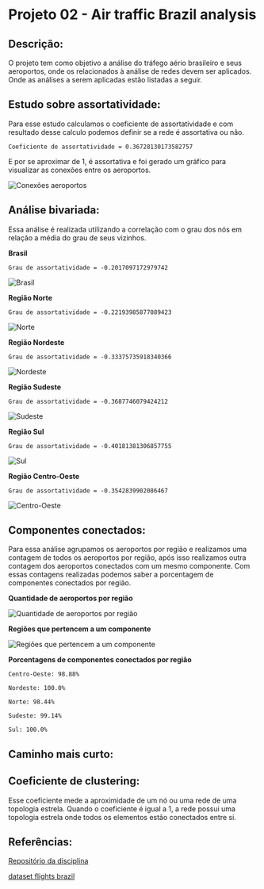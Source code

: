 # **Projeto 02 - Air traffic Brazil analysis**

## **Descrição:**
O projeto tem como objetivo a análise do tráfego aério brasileiro e seus aeroportos, onde os relacionados à análise de redes devem ser aplicados.
Onde as análises a serem aplicadas estão listadas a seguir.

## **Estudo sobre assortatividade:**
Para esse estudo calculamos o coeficiente de assortatividade e com resultado desse calculo podemos definir se a rede é assortativa ou não.

`Coeficiente de assortatividade = 0.36728130173582757`

E por se aproximar de 1, é assortativa e foi gerado um gráfico para visualizar as conexões entre os aeroportos.

![Conexões aeroportos](https://github.com/SidneyJunior01234/DCA0209---ALGORITMOS-E-ESTRUTURAS-DE-DADOS-II---T01/blob/main/Air%20traffic%20Brazil%20analysis/imagens/plot01.png)

## **Análise bivariada:**
Essa análise é realizada utilizando a correlação com o grau dos nós em relação a média do grau de seus vizinhos.

**Brasil**

`Grau de assortatividade = -0.2017097172979742`

![Brasil](https://github.com/SidneyJunior01234/DCA0209---ALGORITMOS-E-ESTRUTURAS-DE-DADOS-II---T01/blob/main/Air%20traffic%20Brazil%20analysis/imagens/plotbrasil.png)

**Região Norte**

`Grau de assortatividade = -0.22193985877089423`

![Norte](https://github.com/SidneyJunior01234/DCA0209---ALGORITMOS-E-ESTRUTURAS-DE-DADOS-II---T01/blob/main/Air%20traffic%20Brazil%20analysis/imagens/plotnorte.png)

**Região Nordeste**

`Grau de assortatividade = -0.33375735918340366`

![Nordeste](https://github.com/SidneyJunior01234/DCA0209---ALGORITMOS-E-ESTRUTURAS-DE-DADOS-II---T01/blob/main/Air%20traffic%20Brazil%20analysis/imagens/plotnordeste.png)

**Região Sudeste**

`Grau de assortatividade = -0.3687746079424212`

![Sudeste](https://github.com/SidneyJunior01234/DCA0209---ALGORITMOS-E-ESTRUTURAS-DE-DADOS-II---T01/blob/main/Air%20traffic%20Brazil%20analysis/imagens/plotsudeste.png)

**Região Sul**

`Grau de assortatividade = -0.40181381306857755`

![Sul](https://github.com/SidneyJunior01234/DCA0209---ALGORITMOS-E-ESTRUTURAS-DE-DADOS-II---T01/blob/main/Air%20traffic%20Brazil%20analysis/imagens/plotsul.png)

**Região Centro-Oeste**

`Grau de assortatividade = -0.3542839902086467`

![Centro-Oeste](https://github.com/SidneyJunior01234/DCA0209---ALGORITMOS-E-ESTRUTURAS-DE-DADOS-II---T01/blob/main/Air%20traffic%20Brazil%20analysis/imagens/plotcentro.png)

## **Componentes conectados:**
Para essa análise agrupamos os aeroportos por região e realizamos uma contagem de todos os aeroportos por 
região, após isso realizamos outra contagem dos aeroportos conectados com um mesmo componente. Com essas contagens realizadas podemos
saber a porcentagem de componentes conectados por região.

**Quantidade de aeroportos por região**

![Quantidade de aeroportos por região](https://github.com/SidneyJunior01234/DCA0209---ALGORITMOS-E-ESTRUTURAS-DE-DADOS-II---T01/blob/main/Air%20traffic%20Brazil%20analysis/imagens/contagem01.png)

**Regiões que pertencem a um componente**

![Regiões que pertencem a um componente](https://github.com/SidneyJunior01234/DCA0209---ALGORITMOS-E-ESTRUTURAS-DE-DADOS-II---T01/blob/main/Air%20traffic%20Brazil%20analysis/imagens/contagem02.png)

**Porcentagens de componentes conectados por região**

`Centro-Oeste: 98.88%`

`Nordeste: 100.0%`

`Norte: 98.44%`

`Sudeste: 99.14%`

`Sul: 100.0%`

## **Caminho mais curto:**

## **Coeficiente de clustering:**

Esse coeficiente mede a aproximidade de um nó ou uma rede de uma topologia estrela. Quando o coeficiente é igual a 1, a rede possui uma
topologia estrela onde todos os elementos estão conectados entre si.

## **Referências:**
[Repositório da disciplina](https://github.com/ivanovitchm/datastructure)

[dataset flights brazil](github.com/alvarofpp/dataset-flights-brazil)
